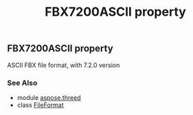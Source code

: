 ﻿---
title: FBX7200ASCII property
second_title: Aspose.3D for Python via .NET API References
description: 
type: docs
weight: 160
url: /python-net/aspose.threed/fileformat/fbx7200ascii/
is_root: false
---

## FBX7200ASCII property


ASCII FBX file format, with 7.2.0 version

### See Also
* module [aspose.threed](../../)
* class [FileFormat](/3d/python-net/aspose.threed/fileformat)
